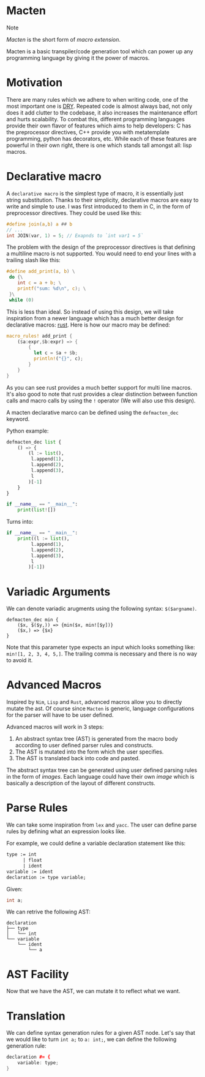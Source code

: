 # Macten
> [!NOTE]  
> _Macten_ is the short form of _macro extension_.

Macten is a basic transpiler/code generation tool which can power up any programming language by giving it the power of macros.

# Motivation
There are many rules which we adhere to when writing code, one of the most important one is [DRY](https://en.wikipedia.org/wiki/Don%27t_repeat_yourself). Repeated code is almost always bad, not only does it add clutter to the codebase, it also increases the maintenance effort and hurts scalability. To combat this, different programming languages provide their own flavor of features which aims to help developers: C has the preprocessor directives, C++ provide you with metatemplate programming, python has decorators, etc. While each of these features are powerful in their own right, there is one which stands tall amongst all: lisp macros.

# Declarative macro
A `declarative macro` is the simplest type of macro, it is essentially just string substitution. Thanks to their simplicity, declarative macros are easy to write and simple to use. I was first introduced to them in C, in the form of preprocessor directives. They could be used like this:
```c
#define join(a,b) a ## b
// ...
int JOIN(var, 1) = 5; // Exapnds to `int var1 = 5`
```
The problem with the design of the preprocessor directives is that defining a multiline macro is not supported. You would need to end your lines with a trailing slash like this:
```c
#define add_print(a, b) \
 do {\
    int c = a + b; \
    printf("sum: %d\n", c); \
 }\
 while (0) 
```
This is less than ideal. So instead of using this design, we will take inspiration from a newer language which has a much better design for declarative macros: [rust](https://doc.rust-lang.org/book/ch19-06-macros.html).
Here is how our macro may be defined:
```rust
macro_rules! add_print {
    ($a:expr,$b:expr) => {
        {
          let c = $a + $b;
          println!("{}", c);
        }
    }
}
```
As you can see rust provides a much better support for multi line macros. It's also good to note that rust provides a clear distinction between function calls and macro calls by using the `!` operator (We will also use this design).

A macten declarative marco can be defined using the `defmacten_dec` keyword.

Python example:

```py
defmacten_dec list {
    () => {
        (l := list(),
         l.append(1),
         l.append(2),
         l.append(3),
         l
        )[-1]
    }
}

if __name__ == "__main__":
    print(list![])
```
Turns into:
```py
if __name__ == "__main__":
    print((l := list(),
         l.append(1),
         l.append(2),
         l.append(3),
         l
        )[-1])
```

# Variadic Arguments

We can denote variadic arugments using the following syntax: `$($argname)`.
```
defmacten_dec min {
    ($x, $($y,)) => {min($x, min![$y])}
    ($x,) => {$x}
}
```
Note that this parameter type expects an input which looks something like: `min![1, 2, 3, 4, 5,]`. The trailing comma is necessary and there is no way to avoid it. 

# Advanced Macros
Inspired by `Nim`, `Lisp` and `Rust`, advanced macros allow you to directly mutate the ast. Of course since `Macten` is generic, language configurations for the parser will have to be user defined.

Advanced macros will work in 3 steps:
1. An abstract syntax tree (AST) is generated from the macro body according to user defined parser rules and constructs.
2. The AST is mutated into the form which the user specifies.
3. The AST is translated back into code and pasted.

The abstract syntax tree can be generated using user defined parsing rules in the form of *images*. Each language could have their own *image* which is basically a description of the layout of different constructs. 

# Parse Rules
We can take some inspiration from `lex` and `yacc`. The user can define parse rules by defining what an expression looks like.

For example, we could define a variable declaration statement like this:
```yacc
type := int
      | float
      | ident
variable := ident
declaration := type variable;
```
Given:
```cpp
int a;
```
We can retrive the following AST:
```
declaration
├── type
│   └── int
└── variable
    └── ident
        └── a
```

# AST Facility
Now that we have the AST, we can mutate it to reflect what we want.

# Translation
We can define syntax generation rules for a given AST node. Let's say that we would like to turn `int a;` to `a: int;`, we can define the following generation rule:
```cpp
declaration #= {
    variable: type;
}
```
